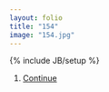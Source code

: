 ```yaml
---
layout: folio
title: "154"
image: "154.jpg"
---
```

{% include JB/setup %}

<div class="copy">

</div>

<div class="choice">
	<ol>
		<li><a href="157.html">
			Continue
</a></li>
	</ol>
</div>